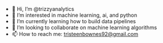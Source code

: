 - 👋 Hi, I’m @trizzyanalytics
- 👀 I’m interested in machine learning, ai, and python
- 🌱 I’m currently learning how to build data pipelines
- 💞️ I’m looking to collaborate on machine learning algorithms
- 📫 How to reach me: tristeenbownes92@gmail.com

<!---
trizzyanalytics/trizzyanalytics is a ✨ special ✨ repository because its `README.md` (this file) appears on your GitHub profile.
You can click the Preview link to take a look at your changes.
--->
